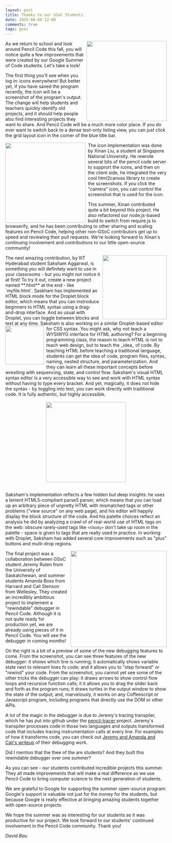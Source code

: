 ```yaml
---
layout: post
title: Thanks to our GSoC Students
date: 2015-08-08 12:00
comments: true
tags: gsoc
---
```


<img src="/images/gsoc2015/icon-shot.png" style="float:right;margin-left:8px;height:250px">
As we return to school and look around Pencil Code this fall,
you will notice quite a few improvements that were created by
our Google Summer of Code students.  Let's take a look!

The first thing you'll see when you log in: icons everywhere!
But better yet, if you have saved the program recently, the
icon will be a screenshot of the program's output.  The change
will help students and teachers quickly identify old projects,
and it should help people also find interesting projects they
want to share.  And Pencil Code will be a much more color place.
If you do ever want to switch back to a dense text-only listing
view, you can just click the grid layout icon in the corner of
the blue title bar.

<img src="/images/gsoc2015/capture-shot.png" style="float:left;margin-right:8px;height:250px">
The icon implementation was done by Xinan Liu, a student
at Singapore National University.  He rewrote several bits of
the pencil code server to supprort the icons, and then on the client
side, he integrated the very cool html2canvas library to create
the screenshots.  If you click the "camera" icon, you can control
the screenshot that is used for the icon.

This summer, Xinan contributed quite a bit beyond this project.
He also refactored our node.js-based build to switch from require.js to
browserify, and he has been contributing to other sharing and scaling features
on Pencil Code, helping other non-GSoC contributors get up to speed
and reviewing their pull requests.  We're looking forward to Xinan's
continuing involvement and contributions to our little open-source
community!

<img src="/images/gsoc2015/html-shot.png" style="float:right;margin-left:8px;height:200px">
The next amazing contribution, by IIIT Hyderabad student Saksham Aggarwal,
is something you
will definitely want to use in your classrooms - but you might not
notice it at first!  To try it out, create a new project named **.html**
at the end - like `myfile.html`.  Saskham has implemented an HTML
block mode for the Droplet block editor, which means that you can
instroduce beginners to HTML syntax using a drag-and-drop interface.
And as usual with Droplet, you can toggle between blocks and text
at any time.  Saksham is also working on a similar Droplet-based
editor for CSS syntax.

<img src="/images/gsoc2015/css-shot.png" style="float:left;margin-right:8px;height:120px">
You might ask, why not teach a WYSIWYG interface for HTML authoring?
For a begnning programming class, the reason to teach HTML is not to
teach web design, but to teach the _idea_ of code.  By teaching HTML
before teaching a traditional language, students can get the idea
of code, program files, syntax, naming, nested structure, and
parameterization.  And they can learn all these important concepts
before wrestling with sequencing, state, and control flow.  Saksham's
visual HTML syntax editor is a very accessible way to see and work
with HTML syntax without having to type every bracket.  And yet,
magically, it does not hide the syntax - by toggling into text,
you can work directly with traditional code.  It is fully authentic,
but highly accessible.

<center><img src="/images/gsoc2015/tag-graph.png" style="height:250px;padding:16px;"></center>

Saksham's implementation reflects a few hidden but deep insights: he
uses a lenient HTML5-compliant parse5 parser, which means that you can
load up an arbitrary piece of unpretty HTML with mismatched tags or
other problems ("view source" on any web page), and his editor will
happily display the block structure of the code.
And his palette choices reflect an analysis he did by
analyzing a crawl of of real-world use of HTML tags on the web:
obscure rarely-used tags like `<tbody>` don't take up room in
the palette - space is given to tags that are really used in practice.
In working with Droplet, Saksham has added several core improvements
such as "plus" buttons and multi-drop regions.

<img src="/images/gsoc2015/debugger-shot.png" style="float:right;margin-left:8px;height:300px">
The final project was a collaboration between GSoC student
Jeremy Ruten from the University of Saskatchewan, and summer
students Amanda Boss from Harvard and Cali Stenson from Wellesley.
They created an incredibly ambitious project to implement a "rewindable"
debugger in Pencil Code.  Although it is not quite ready for production yet,
we are already using pieces of it in Pencil Code.  You will see the
debugger in coming months!

On the right is a bit of a preview of some of the new debugging features
to come.  From the screenshot, you can see three features of the
new debugger: it shows which line is running; it automatically shows
variable state next to relevant lines fo code; and it allows you to
"step forward" or "rewind" your code.  From the screenshot, you cannot
yet see some of the other tricks the debugger can play: it draws
arrows to show control flow loops and recursive function calls; it
it allows you to drag the slider back and forth as the program runs;
it draws turtles in the output window to show the state of the output;
and, marvelously, it works on any Coffeescript
or Javascript program, including programs that directly use the DOM
or other APIs.

A lot of the magic in the debugger is due to Jeremy's tracing transpiler,
which he has put into github under the
<a href="https://github.com/yjerem/pencil-tracer">pencil-tracer</a>
project.  Jeremy's transpiler processes code in those two languages
and outputs transformed code that includes tracing instrumentation
calls at every line.  For examples of how it transforms code, you
can check out <a href="/papers/visualizing_debugging_preprint.pdf">Jeremy
and Amanda and Cali's writeup</a> of their debugging work.

Did I mention that the thee of the are students?  And they
built this rewindable debugger over one summer?

As you can see - our students contributed incredible projects this
summer.  They all made improvements that will make a real difference
as we use Pencil Code to bring computer science to the next generation
of students.

We are grateful to Google for supporting the summer open-source program:
Google's support is valuable not just for the money for the students, but
because Google is really effective at bringing amazing students
together with open-source projects.

We hope the summer was as interesting for our students as it was
productive for our project.  We look forward to our students'
continued involvement in the Pencil Code community.  Thank you!

<address>David Bau</address>
